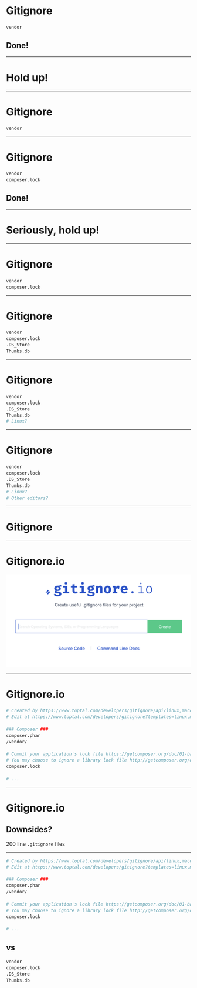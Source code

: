 <!-- .slide: data-transition="slide" -->
# Gitignore

```sh
vendor
```
<!-- .element: class="fragment" -->

## Done! <!-- .element: class="fragment" -->

***

<!-- .slide: data-transition="slide" -->
# Hold up!

***

<!-- .slide: data-transition="slide" data-auto-animate -->
# Gitignore

```sh
vendor
```
<!-- .element: data-line-numbers data-id="gitignore" -->

***

<!-- .slide: data-transition="slide" data-auto-animate -->
# Gitignore

```sh
vendor
composer.lock
```
<!-- .element: data-line-numbers data-id="gitignore" -->

## Done! <!-- .element: class="fragment" -->

***

<!-- .slide: data-transition="slide" -->
# Seriously, hold up!

***

<!-- .slide: data-transition="slide" data-auto-animate -->
# Gitignore

```sh
vendor
composer.lock
```
<!-- .element: data-line-numbers data-id="gitignore" -->

***

<!-- .slide: data-transition="slide" data-auto-animate -->
# Gitignore

```sh
vendor
composer.lock
.DS_Store
Thumbs.db
```
<!-- .element: data-line-numbers data-id="gitignore" -->

***

<!-- .slide: data-transition="slide" data-auto-animate -->
# Gitignore

```sh
vendor
composer.lock
.DS_Store
Thumbs.db
# Linux?
```
<!-- .element: data-line-numbers data-id="gitignore" -->

***

<!-- .slide: data-transition="slide" data-auto-animate -->
# Gitignore

```sh
vendor
composer.lock
.DS_Store
Thumbs.db
# Linux?
# Other editors?
```
<!-- .element: data-line-numbers data-id="gitignore" -->

***

<!-- .slide: data-transition="slide-in fade-out" -->
# Gitignore

***

<!-- .slide: data-transition="fade-in slide-out" data-auto-animate -->
# Gitignore.io

![Gitignore.io search interface](../img/gitignore.io.png) <!-- .element: class="fragment fade-up" -->

***

<!-- .slide: data-transition="slide" data-auto-animate -->
# Gitignore.io

```sh
# Created by https://www.toptal.com/developers/gitignore/api/linux,macos,phpunit,composer,intellij+all,php-cs-fixer,visualstudiocode
# Edit at https://www.toptal.com/developers/gitignore?templates=linux,macos,phpunit,composer,intellij+all,php-cs-fixer,visualstudiocode

### Composer ###
composer.phar
/vendor/

# Commit your application's lock file https://getcomposer.org/doc/01-basic-usage.md#commit-your-composer-lock-file-to-version-control
# You may choose to ignore a library lock file http://getcomposer.org/doc/02-libraries.md#lock-file
composer.lock

# ...
```

***

<!-- .slide: data-transition="slide" data-auto-animate -->
# Gitignore.io

## Downsides? <!-- .element: class="fragment" -->

200 line `.gitignore` files
<!-- .element: class="fragment" -->

***

<!-- .slide: data-transition="slide" -->
```sh
# Created by https://www.toptal.com/developers/gitignore/api/linux,macos,phpunit,composer,intellij+all,php-cs-fixer,visualstudiocode
# Edit at https://www.toptal.com/developers/gitignore?templates=linux,macos,phpunit,composer,intellij+all,php-cs-fixer,visualstudiocode

### Composer ###
composer.phar
/vendor/

# Commit your application's lock file https://getcomposer.org/doc/01-basic-usage.md#commit-your-composer-lock-file-to-version-control
# You may choose to ignore a library lock file http://getcomposer.org/doc/02-libraries.md#lock-file
composer.lock

# ...
```

## vs

```sh
vendor
composer.lock
.DS_Store
Thumbs.db
```
